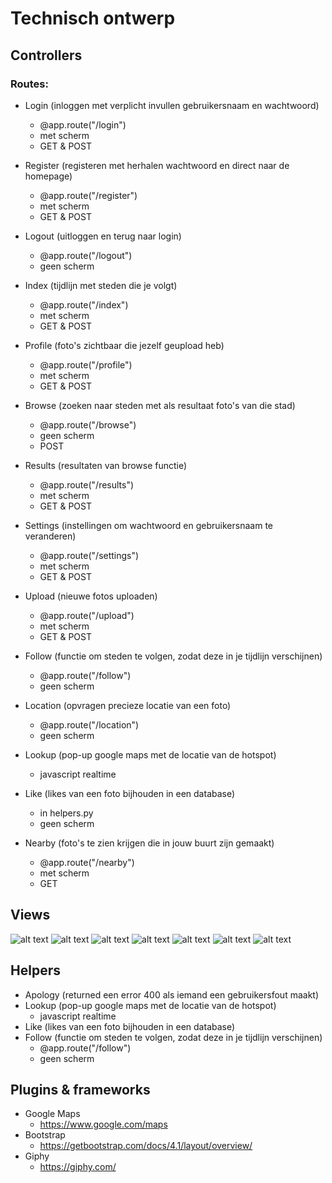 # Technisch ontwerp

## Controllers
### Routes:
- Login (inloggen met verplicht invullen gebruikersnaam en wachtwoord)
    - @app.route("/login")
    - met scherm
    - GET & POST

- Register (registeren met herhalen wachtwoord en direct naar de homepage)
    - @app.route("/register")
    - met scherm
    - GET & POST

- Logout (uitloggen en terug naar login)
    - @app.route("/logout")
    - geen scherm

- Index (tijdlijn met steden die je volgt)
    - @app.route("/index")
    - met scherm
    - GET & POST

- Profile (foto's zichtbaar die jezelf geupload heb)
    - @app.route("/profile")
    - met scherm
    - GET & POST

- Browse (zoeken naar steden met als resultaat foto's van die stad)
    - @app.route("/browse")
    - geen scherm
    - POST

- Results (resultaten van browse functie)
    - @app.route("/results")
    - met scherm
    - GET & POST

- Settings (instellingen om wachtwoord en gebruikersnaam te veranderen)
    - @app.route("/settings")
    - met scherm
    - GET & POST

- Upload (nieuwe fotos uploaden)
    - @app.route("/upload")
    - met scherm
    - GET & POST

- Follow (functie om steden te volgen, zodat deze in je tijdlijn verschijnen)
    - @app.route("/follow")
    - geen scherm

- Location (opvragen precieze locatie van een foto)
    - @app.route("/location")
    - geen scherm

- Lookup (pop-up google maps met de locatie van de hotspot)
    - javascript realtime

- Like (likes van een foto bijhouden in een database)
    - in helpers.py
    - geen scherm

- Nearby (foto's te zien krijgen die in jouw buurt zijn gemaakt)
    - @app.route("/nearby")
    - met scherm
    - GET

## Views

![alt text](schetsen/register.jpeg "Register")
![alt text](schetsen/login.jpeg "Login")
![alt text](schetsen/index.jpeg "Index")
![alt text](schetsen/profile.jpeg "Profile")
![alt text](schetsen/hotspot.jpeg "Hotspots")
![alt text](schetsen//maps.jpeg "Map")
![alt text](schetsen/settings.jpeg "Settings")

## Helpers
- Apology (returned een error 400 als iemand een gebruikersfout maakt)
- Lookup (pop-up google maps met de locatie van de hotspot)
    - javascript realtime
- Like (likes van een foto bijhouden in een database)
- Follow (functie om steden te volgen, zodat deze in je tijdlijn verschijnen)
    - @app.route("/follow")
    - geen scherm

## Plugins & frameworks
- Google Maps
    - https://www.google.com/maps
- Bootstrap
    - https://getbootstrap.com/docs/4.1/layout/overview/
-  Giphy
    - https://giphy.com/

